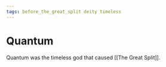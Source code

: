 ```yaml
---
tags: before_the_great_split deity timeless
---
```

# Quantum
Quantum was the timeless god that caused [[The Great Split]].